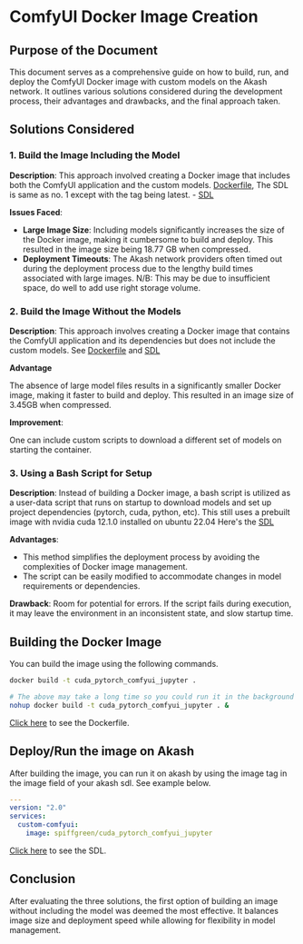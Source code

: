 # ComfyUI Docker Image Creation

## Purpose of the Document
This document serves as a comprehensive guide on how to build, run, and deploy the ComfyUI Docker image with custom models on the Akash network. It outlines various solutions considered during the development process, their advantages and drawbacks, and the final approach taken.

## Solutions Considered

### 1. Build the Image Including the Model
**Description**: This approach involved creating a Docker image that includes both the ComfyUI application and the custom models. [Dockerfile](./Dockerfile), The SDL is same as no. 1 except with the tag being latest. - [SDL](./sdl.yml)

**Issues Faced**:
- **Large Image Size**: Including models significantly increases the size of the Docker image, making it cumbersome to build and deploy. This resulted in the image size being 18.77 GB when compressed.
- **Deployment Timeouts**: The Akash network providers often timed out during the deployment process due to the lengthy build times associated with large images. N/B: This may be due to insufficient space, do well to add use right storage volume.

### 2. Build the Image Without the Models
**Description**: This approach involves creating a Docker image that contains the ComfyUI application and its dependencies but does not include the custom models. See [Dockerfile](./Dockerfile_noModels) and [SDL](./sdl_no_models.yml)

**Advantage**

The absence of large model files results in a significantly smaller Docker image, making it faster to build and deploy. This resulted in an image size of 3.45GB when compressed.

**Improvement**:

One can include custom scripts to download a different set of models on starting the container.

### 3. Using a Bash Script for Setup
**Description**: Instead of building a Docker image, a bash script is utilized as a user-data script that runs on startup to download models and set up project dependencies (pytorch, cuda, python, etc). This still uses a prebuilt image with nvidia cuda 12.1.0 installed on ubuntu 22.04 Here's the [SDL](./sdl_no_image.yml)

**Advantages**:
- This method simplifies the deployment process by avoiding the complexities of Docker image management.
- The script can be easily modified to accommodate changes in model requirements or dependencies.

**Drawback**:
Room for potential for errors. If the script fails during execution, it may leave the environment in an inconsistent state, and slow startup time.

## Building the Docker Image

You can build the image using the following commands.

```bash
docker build -t cuda_pytorch_comfyui_jupyter .

# The above may take a long time so you could run it in the background
nohup docker build -t cuda_pytorch_comfyui_jupyter . &
```

[Click here](./Dockerfile) to see the Dockerfile.

## Deploy/Run the image on Akash
After building the image, you can run it on akash by using the image tag in the image field of your akash sdl. See example below.

```yml
---
version: "2.0"
services:
  custom-comfyui:
    image: spiffgreen/cuda_pytorch_comfyui_jupyter
```

[Click here](./sdl.yml) to see the SDL.

## Conclusion
After evaluating the three solutions, the first option of building an image without including the model was deemed the most effective. It balances image size and deployment speed while allowing for flexibility in model management.